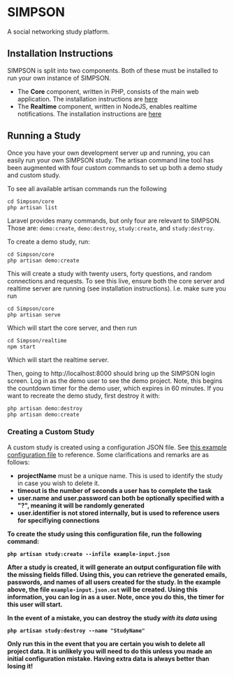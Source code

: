 SIMPSON
=======

A social networking study platform.

Installation Instructions
-------------------------

SIMPSON is split into two components. Both of these must be installed to run your own instance of SIMPSON.

- The <b>Core</b> component, written in PHP, consists of the main web application. The installation instructions are [here](/core)
- The <b>Realtime</b> component, written in NodeJS, enables realtime notifications. The installation instructions are [here](/realtime)

Running a Study
---------------

Once you have your own development server up and running, you can easily run your own SIMPSON study. The artisan command line tool has been augmented with four custom commands to set up both a demo study and custom study.

To see all available artisan commands run the following

```
cd Simpson/core
php artisan list
```

Laravel provides many commands, but only four are relevant to SIMPSON. Those are: `demo:create`, `demo:destroy`, `study:create`, and `study:destroy`.

To create a demo study, run:

```
cd Simpson/core
php artisan demo:create
```

This will create a study with twenty users, forty questions, and random connections and requests. To see this live, ensure both the core server and realtime server are running (see installation instructions). I.e. make sure you run
```
cd Simpson/core
php artisan serve
```
Which will start the core server, and then run
```
cd Simpson/realtime
npm start
```
Which will start the realtime server.

Then, going to http://localhost:8000 should bring up the SIMPSON login screen. Log in as the demo user to see the demo project. Note, this begins the countdown timer for the demo user, which expires in 60 minutes. If you want to recreate the demo study, first destroy it with:

```
php artisan demo:destroy
php artisan demo:create
```

### Creating a Custom Study ###
A custom study is created using a configuration JSON file. See [this example configuration file](example-input.json) to reference. Some clarifications and remarks are as follows:

- <b>projectName</b> must be a unique name. This is used to identify the study in case you wish to delete it.
- <b>timeout<b> is the number of seconds a user has to complete the task
- <b>user.name</b> and <b>user.password</b> can both be optionally specified with a "?", meaning it will be randomly generated
- <b>user.identifier</b> is not stored internally, but is used to reference users for specifiying <b>connections</b>

To create the study using this configuration file, run the following command:

```
php artisan study:create --infile example-input.json
```

After a study is created, it will generate an output configuration file with the missing fields filled. Using this, you can retrieve the generated emails, passwords, and names of all users created for the study. In the example above, the file `example-input.json.out` will be created. Using this information, you can log in as a user. Note, once you do this, the timer for this user will start.

In the event of a mistake, you can destroy the study <i>with its data</i> using
```
php artisan study:destroy --name "StudyName"
```

Only run this in the event that you are certain you wish to delete all project data. It is unlikely you will need to do this unless you made an initial configuration mistake. Having extra data is always better than losing it!

